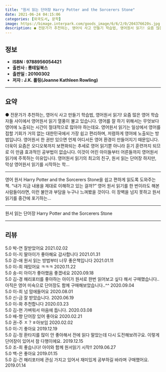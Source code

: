 ```yaml
---
title: "원서 읽는 단어장 Harry Potter and the Sorcerers Stone"
date: 2021-06-24 04:15:06
categories: [외국도서, 문학]
image: https://bimage.interpark.com/goods_image/6/6/2/0/204376620s.jpg
description: ● 전문가가 추천하는, 영어식 사고 만들기 학습법, 영어원서 읽기! 요즘 많은 영어 학습자들 사이에서 영어원서 읽기 열풍이 불고 있습니다. 영어를 잘 하기 위해서는 무엇보다 영어에 노출되는 시간이 절대적으로 많아야 하는데요. 영어원서 읽기는 일상에서 영어를 접할 기회가 거의 없는 대
---
```


## **정보**

- **ISBN : 9788956054421**
- **출판사 : 롱테일북스**
- **출판일 : 20100302**
- **저자 : J.K. 롤링(Joanne Kathleen Rowling)**

------



## **요약**

●  전문가가 추천하는, 영어식 사고 만들기 학습법, 영어원서 읽기!  요즘 많은 영어 학습자들 사이에서 영어원서 읽기 열풍이 불고 있습니다. 영어를 잘 하기 위해서는 무엇보다 영어에 노출되는 시간이 절대적으로 많아야 하는데요. 영어원서 읽기는 일상에서 영어를 접할 기회가 거의 없는 대한민국에서 가장 쉽고 편리하며, 저렴하게 영어에 노출되는 방법입니다. 영어원서 한 권만 있으면 언제 어디서든 영어 환경이 만들어지기 때문입니다. 더욱이 요즘은 오디오북까지 보편화되는 추세로 영어 읽기뿐 아니라 듣기 훈련까지 되므로 이 만큼 효과적인 공부법이 없습니다. 이것이 어린 아이들부터 어른들까지 영어원서 읽기에 주목하는 이유입니다. 영어원서 읽기의 최고의 친구, 원서 읽는 단어장  하지만, 막상 영어원서 읽기를 시작하는 학...

------

영어 원서 Harry Potter and the Sorcerers Stone을 쉽고 편하게 읽도록 도와주는 책. “내가 지금 내용을 제대로 이해하고 있는 걸까?” 영어 원서 읽기를 한 번이라도 해본 사람들이라면, 이런 불안과 부담을 누구나 느껴봤을 것이다. 이 장벽을 넘지 못하고 원서 읽기를 중간에 포기하는... 

------


원서 읽는 단어장 Harry Potter and the Sorcerers Stone 

------


## **리뷰** 

5.0 박-연 잘받았어요 2021.02.02 <br/>5.0 이-지 딸아이가 좋아해요 감사합니다 2021.01.31 <br/>5.0 강-애 원서 읽는 방법부터 너무 좋은책입니다 2021.01.11 <br/>5.0 이-희 재밌어요 ㅋㅋㅋ 2020.11.22 <br/>5.0 송-미 아이가 좋아했음 좋겠네요 2020.09.18 <br/>5.0 김-경 해리포터를 좋아하는 아이가 원서로 한번 읽어보고 싶다 해서 구매했습니다..아직은 영어 미숙으로 단어장도 함께 구매해보았습니다..^^ 2020.09.04 <br/>5.0 이-희 넘 맘에들어요 2020.08.01 <br/>5.0 신-금 잘 받았습니다. 2020.06.19 <br/>5.0 이-화 추천합니다 2020.03.23 <br/>5.0 김-현 가벼워서 마음에 듭니다. 2020.03.08 <br/>5.0 배-향 단어장 있어 좋아요 2020.02.21 <br/>5.0 권-주 ㅈ？ㅎ아보임 2020.02.02 <br/>5.0 이-기 좋아요 2019.12.19 <br/>5.0 김-정 환타지를 많이 안 좋아해서 전에 읽다 말았는데 다시 도전해보려구요. 이렇게 단어장이 있어서 참 다행이에요. 2019.12.15 <br/>5.0 조-희 좋습니다! 아이와 함께 원서읽기 시작!! 2019.06.27 <br/>5.0 백-은 좋아요 2019.01.15 <br/>5.0 김-건 해리포터에 관심 가지고 있어서 재미있게 공부하길 바라며 구매했어요.  2019.01.14 <br/>